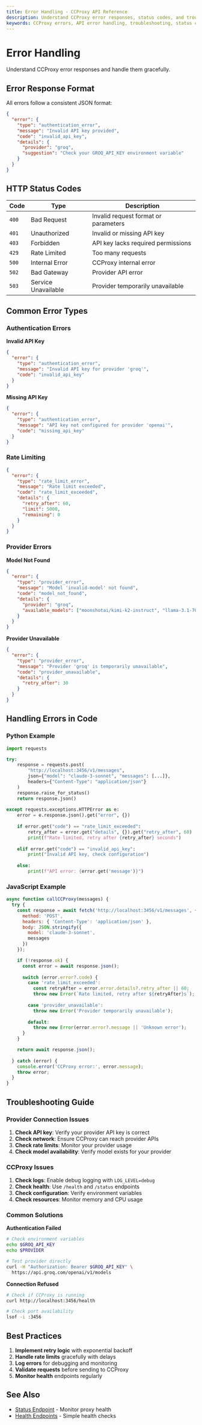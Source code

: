 ```yaml
---
title: Error Handling - CCProxy API Reference
description: Understand CCProxy error responses, status codes, and troubleshooting. Handle API errors gracefully in your Claude Code integration.
keywords: CCProxy errors, API error handling, troubleshooting, status codes
---
```


# Error Handling

Understand CCProxy error responses and handle them gracefully.

<SocialShare />

## Error Response Format

All errors follow a consistent JSON format:

```json
{
  "error": {
    "type": "authentication_error",
    "message": "Invalid API key provided",
    "code": "invalid_api_key",
    "details": {
      "provider": "groq",
      "suggestion": "Check your GROQ_API_KEY environment variable"
    }
  }
}
```

## HTTP Status Codes

| Code | Type | Description |
|------|------|-------------|
| `400` | Bad Request | Invalid request format or parameters |
| `401` | Unauthorized | Invalid or missing API key |
| `403` | Forbidden | API key lacks required permissions |
| `429` | Rate Limited | Too many requests |
| `500` | Internal Error | CCProxy internal error |
| `502` | Bad Gateway | Provider API error |
| `503` | Service Unavailable | Provider temporarily unavailable |

## Common Error Types

### Authentication Errors

**Invalid API Key**
```json
{
  "error": {
    "type": "authentication_error",
    "message": "Invalid API key for provider 'groq'",
    "code": "invalid_api_key"
  }
}
```

**Missing API Key**
```json
{
  "error": {
    "type": "authentication_error", 
    "message": "API key not configured for provider 'openai'",
    "code": "missing_api_key"
  }
}
```

### Rate Limiting

```json
{
  "error": {
    "type": "rate_limit_error",
    "message": "Rate limit exceeded",
    "code": "rate_limit_exceeded",
    "details": {
      "retry_after": 60,
      "limit": 5000,
      "remaining": 0
    }
  }
}
```

### Provider Errors

**Model Not Found**
```json
{
  "error": {
    "type": "provider_error",
    "message": "Model 'invalid-model' not found",
    "code": "model_not_found",
    "details": {
      "provider": "groq",
      "available_models": ["moonshotai/kimi-k2-instruct", "llama-3.1-70b-versatile"]
    }
  }
}
```

**Provider Unavailable**
```json
{
  "error": {
    "type": "provider_error",
    "message": "Provider 'groq' is temporarily unavailable",
    "code": "provider_unavailable",
    "details": {
      "retry_after": 30
    }
  }
}
```

## Handling Errors in Code

### Python Example
```python
import requests

try:
    response = requests.post(
        "http://localhost:3456/v1/messages",
        json={"model": "claude-3-sonnet", "messages": [...]},
        headers={"Content-Type": "application/json"}
    )
    response.raise_for_status()
    return response.json()
    
except requests.exceptions.HTTPError as e:
    error = e.response.json().get("error", {})
    
    if error.get("code") == "rate_limit_exceeded":
        retry_after = error.get("details", {}).get("retry_after", 60)
        print(f"Rate limited, retry after {retry_after} seconds")
        
    elif error.get("code") == "invalid_api_key":
        print("Invalid API key, check configuration")
        
    else:
        print(f"API error: {error.get('message')}")
```

### JavaScript Example
```javascript
async function callCCProxy(messages) {
  try {
    const response = await fetch('http://localhost:3456/v1/messages', {
      method: 'POST',
      headers: { 'Content-Type': 'application/json' },
      body: JSON.stringify({
        model: 'claude-3-sonnet',
        messages
      })
    });

    if (!response.ok) {
      const error = await response.json();
      
      switch (error.error?.code) {
        case 'rate_limit_exceeded':
          const retryAfter = error.error.details?.retry_after || 60;
          throw new Error(`Rate limited, retry after ${retryAfter}s`);
          
        case 'provider_unavailable':
          throw new Error('Provider temporarily unavailable');
          
        default:
          throw new Error(error.error?.message || 'Unknown error');
      }
    }

    return await response.json();
    
  } catch (error) {
    console.error('CCProxy error:', error.message);
    throw error;
  }
}
```

## Troubleshooting Guide

### Provider Connection Issues

1. **Check API key**: Verify your provider API key is correct
2. **Check network**: Ensure CCProxy can reach provider APIs
3. **Check rate limits**: Monitor your provider usage
4. **Check model availability**: Verify model exists for your provider

### CCProxy Issues

1. **Check logs**: Enable debug logging with `LOG_LEVEL=debug`
2. **Check health**: Use `/health` and `/status` endpoints
3. **Check configuration**: Verify environment variables
4. **Check resources**: Monitor memory and CPU usage

### Common Solutions

**Authentication Failed**
```bash
# Check environment variables
echo $GROQ_API_KEY
echo $PROVIDER

# Test provider directly
curl -H "Authorization: Bearer $GROQ_API_KEY" \
  https://api.groq.com/openai/v1/models
```

**Connection Refused**
```bash
# Check if CCProxy is running
curl http://localhost:3456/health

# Check port availability
lsof -i :3456
```

## Best Practices

1. **Implement retry logic** with exponential backoff
2. **Handle rate limits** gracefully with delays
3. **Log errors** for debugging and monitoring
4. **Validate requests** before sending to CCProxy
5. **Monitor health** endpoints regularly

## See Also

- [Status Endpoint](/api/status) - Monitor proxy health
- [Health Endpoints](/api/health) - Simple health checks